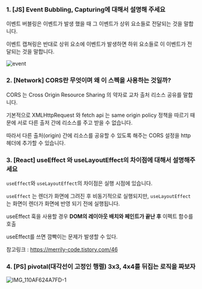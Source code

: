 ### 1. [JS]  Event Bubbling, Capturing에 대해서 설명해 주세요



이벤트 버블링은 이벤트가 발생 했을 때 그 이벤트가 상위 요소들로 전달되는 것을 말합니다.

이벤트 캡쳐링은 반대로 상위 요소에 이벤트가 발생하면 하위 요소들로 이 이벤트가 전달되는 것을 말합니다.

![event](https://blueshw.github.io/static/137b0f890dd0d1d21a6c40b0aeafe49a/fcda8/event.png)



### 2. [Network] CORS란 무엇이며 왜 이 스펙을 사용하는 것일까?



CORS 는 Cross Origin Resource Sharing 의 약자로 교차 출처 리소스 공유를 말합니다. 

기본적으로 XMLHttpRequest 와 fetch api 는 same origin policy 정책을 따르기 때문에 서로 다른 출저 간에 리소스를 주고 받을 수 없습니다.

따라서 다른 출처(origin) 간에 리소스를 공유할 수 있도록 해주는 CORS 설정을 http 헤더에 추가할 수 있습니다.



### 3. [React] useEffect 와 useLayoutEffect의 차이점에 대해서 설명해주세요

`useEffect`와 `useLayoutEffect`의 차이점은 실행 시점에 있습니다. 

`useEffect` 는 렌더가 화면에 그려진 후 비동기적으로 실행되지만, `useLayoutEffect` 는 화면이 렌더가 화면에 반영 되기 전에 실행됩니다.

useEffect 훅을 사용할 경우 **DOM의 레이아웃 배치와 페인트가 끝난 후** 이펙트 함수를 호출 



useEffect를 쓰면 깜빡이는 문제가 발생할 수 있다. 



참고링크 : https://merrily-code.tistory.com/46 

### 4. [PS] pivotal(대각선이 고정인 행렬) 3x3, 4x4를 뒤집는 로직을 짜보자





![IMG_110AF624A7FD-1](/Users/heeje/Downloads/IMG_110AF624A7FD-1.jpeg)

